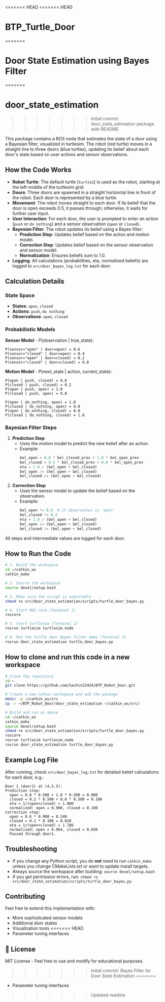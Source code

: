 <<<<<<< HEAD
<<<<<<< HEAD
# BTP_Turtle_Door
=======
# Door State Estimation using Bayes Filter
=======
# door_state_estimation
>>>>>>> Initial commit: door_state_estimation package with README

This package contains a ROS node that estimates the state of a door using a Bayesian filter, visualized in turtlesim. The robot (red turtle) moves in a straight line to three doors (blue turtles), updating its belief about each door's state based on user actions and sensor observations.

## How the Code Works

- **Robot Turtle**: The default turtle (`turtle1`) is used as the robot, starting at the left-middle of the turtlesim grid.
- **Doors**: Three doors are spawned in a straight horizontal line in front of the robot. Each door is represented by a blue turtle.
- **Movement**: The robot moves straight to each door. If its belief that the door is open exceeds 0.5, it passes through; otherwise, it waits for further user input.
- **User Interaction**: For each door, the user is prompted to enter an action (`push` or `do nothing`) and a sensor observation (`open` or `closed`).
- **Bayesian Filter**: The robot updates its belief using a Bayes filter:
  - **Prediction Step**: Updates belief based on the action and motion model.
  - **Correction Step**: Updates belief based on the sensor observation and sensor model.
  - **Normalization**: Ensures beliefs sum to 1.0.
- **Logging**: All calculations (probabilities, eta, normalized beliefs) are logged to `src/door_bayes_log.txt` for each door.

## Calculation Details

### State Space
- **States**: `open`, `closed`
- **Actions**: `push`, `do nothing`
- **Observations**: `open`, `closed`

### Probabilistic Models

**Sensor Model** - P(observation | true_state):
```
P(sensor="open" | door=open) = 0.6
P(sensor="closed" | door=open) = 0.4
P(sensor="open" | door=closed) = 0.2
P(sensor="closed" | door=closed) = 0.8
```

**Motion Model** - P(next_state | action, current_state):
```
P(open | push, closed) = 0.8
P(closed | push, closed) = 0.2
P(open | push, open) = 1.0
P(closed | push, open) = 0.0

P(open | do_nothing, open) = 1.0
P(closed | do_nothing, open) = 0.0
P(open | do_nothing, closed) = 0.0
P(closed | do_nothing, closed) = 1.0
```

### Bayesian Filter Steps

1. **Prediction Step**
   - Uses the motion model to predict the new belief after an action.
   - Example:
     ```python
     bel_open = 0.8 * bel_closed_prev + 1.0 * bel_open_prev
     bel_closed = 0.2 * bel_closed_prev + 0.0 * bel_open_prev
     eta = 1.0 / (bel_open + bel_closed)
     bel_open /= (bel_open + bel_closed)
     bel_closed /= (bel_open + bel_closed)
     ```
2. **Correction Step**
   - Uses the sensor model to update the belief based on the observation.
   - Example:
     ```python
     bel_open *= 0.6  # if observation is 'open'
     bel_closed *= 0.2
     eta = 1.0 / (bel_open + bel_closed)
     bel_open /= (bel_open + bel_closed)
     bel_closed /= (bel_open + bel_closed)
     ```

All steps and intermediate values are logged for each door.

## How to Run the Code

```bash
# 1. Build the workspace
cd ~/catkin_ws
catkin_make

# 2. Source the workspace
source devel/setup.bash

# 3. Make sure the script is executable
chmod +x src/door_state_estimation/scripts/turtle_door_bayes.py

# 4. Start ROS core (Terminal 1)
roscore

# 5. Start turtlesim (Terminal 2)
rosrun turtlesim turtlesim_node

# 6. Run the turtle door Bayes filter demo (Terminal 3)
rosrun door_state_estimation turtle_door_bayes.py
```

## How to clone and run this code in a new workspace

```bash
# Clone the repository
cd ~
git clone https://github.com/Sachin22424/BTP_Robot_Door.git

# Create a new catkin workspace and add the package
mkdir -p ~/catkin_ws/src
cp -r ~/BTP_Robot_Door/door_state_estimation ~/catkin_ws/src/

# Build and run as above
cd ~/catkin_ws
catkin_make
source devel/setup.bash
chmod +x src/door_state_estimation/scripts/turtle_door_bayes.py
roscore
rosrun turtlesim turtlesim_node
rosrun door_state_estimation turtle_door_bayes.py
```

## Example Log File

After running, check `src/door_bayes_log.txt` for detailed belief calculations for each door, e.g.:
```
Door 1 (door1) at (4,5.5):
Prediction step:
  open = 0.8 * 0.500 + 1.0 * 0.500 = 0.900
  closed = 0.2 * 0.500 + 0.0 * 0.500 = 0.100
  eta = 1/(open+closed) = 1.000
  normalized: open = 0.900, closed = 0.100
Correction step:
  open = 0.6 * 0.900 = 0.540
  closed = 0.2 * 0.100 = 0.020
  eta = 1/(open+closed) = 1.786
  normalized: open = 0.964, closed = 0.036
  Passed through door1.
```

## Troubleshooting
- If you change any Python script, you do **not** need to run `catkin_make` unless you change CMakeLists.txt or want to update install targets.
- Always source the workspace after building: `source devel/setup.bash`
- If you get permission errors, run: `chmod +x src/door_state_estimation/scripts/turtle_door_bayes.py`

## Contributing
Feel free to extend this implementation with:
- More sophisticated sensor models
- Additional door states
- Visualization tools
<<<<<<< HEAD
- Parameter tuning interfaces

## 📄 License

MIT License - Feel free to use and modify for educational purposes.
>>>>>>> Initial commit: Bayes Filter for Door State Estimation
=======
- Parameter tuning interfaces
>>>>>>> Updated readme
